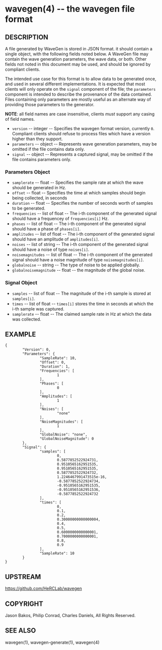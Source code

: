 wavegen(4) -- the wavegen file format
=====================================

## DESCRIPTION

A file generated by WaveGen is stored in JSON format. it should contain a
single object, with the following fields noted below. A WaveGen file may
contain the wave generation parameters, the wave data, or both. Other fields
not noted in this document may be used, and should be ignored by compliant
clients.

The intended use case for this format is to allow data to be generated once,
and used in several different implementations. It is expected that most clients
will only operate on the `signal` component of the file; the `parameters`
component is intended to describe the provenance of the data contained. Files
containing only parameters are mostly useful as an alternate way of providing
those parameters to the generator.

**NOTE**: all field names are case insensitive, clients *must* support any
casing of field names.

* `version` -- integer -- Specifies the wavegen format version, currently `0`.
  Compliant clients should refuse to process files which have a version higher
  than they support.
* `parameters` -- object -- Represents wave generation parameters, may be
  omitted if the file contains data only.
* `signal` -- object -- Represents a captured signal, may be omitted if the
  file contains parameters only.


### Parameters Object

* `samplerate` -- float -- Specifies the sample rate at which the wave
  should be generated in Hz.
* `offset` -- float -- Specifies the time at which samples should begin
  being collected, in seconds
* `duration` -- float -- Specifies the number of seconds worth of
  samples to be generated.
* `frequencies` -- list of float -- The i-th component of the generated
  signal should have a frequencey of `frequencies[i]` Hz.
* `phases` -- list of float -- The i-th component of the generated
  signal should have a phase of `phases[i]`.
* `amplitudes` -- list of float -- The i-th component of the generated
  signal should have an amplitude of `amplitudes[i]`.
* `noises` -- list of string -- The i-th component of the generated
  signal should have a noise of type `noises[i]`.
* `noisemagnitudes` -- list of float -- The i-th component of the
  generated signal should have a noise magnitude of type
  `noisemagnitudes[i]`.
* `globalnoise` -- string -- The type of noise to be applied globally.
* `globalnoisemagnitude` -- float -- the magnitude of the global
  noise.

### Signal Object


* `samples` -- list of float -- The magnitude of the i-th sample is
stored at `samples[i]`.
* `times` -- list of float -- `times[i]` stores the time in seconds
at which the i-th sample was captured.
* `samplerate` -- float -- The claimed sample rate in Hz at which the
data was collected.

## EXAMPLE

```
{
        "Version": 0,
        "Parameters": {
                "SampleRate": 10,
                "Offset": 0,
                "Duration": 1,
                "Frequencies": [
                        1
                ],
                "Phases": [
                        0
                ],
                "Amplitudes": [
                        1
                ],
                "Noises": [
                        "none"
                ],
                "NoiseMagnitudes": [
                        1
                ],
                "GlobalNoise": "none",
                "GlobalNoiseMagnitude": 0
        },
        "Signal": {
                "samples": [
                        0,
                        0.5877852522924731,
                        0.9510565162951535,
                        0.9510565162951535,
                        0.5877852522924732,
                        1.2246467991473515e-16,
                        -0.5877852522924734,
                        -0.9510565162951535,
                        -0.9510565162951536,
                        -0.5877852522924732
                ],
                "times": [
                        0,
                        0.1,
                        0.2,
                        0.30000000000000004,
                        0.4,
                        0.5,
                        0.6000000000000001,
                        0.7000000000000001,
                        0.8,
                        0.9
                ],
                "SampleRate": 10
        }
}
```

## UPSTREAM

https://github.com/HeRCLab/wavegen

## COPYRIGHT

Jason Bakos, Philip Conrad, Charles Daniels, All Rights Reserved.

## SEE ALSO

wavegen(1), wavegen-generate(1), wavegen(4)
